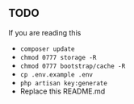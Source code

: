 ## TODO

If you are reading this

- `composer update`
- `chmod 0777 storage -R`
- `chmod 0777 bootstrap/cache -R`
- `cp .env.example .env`
- `php artisan key:generate`
- Replace this README.md
